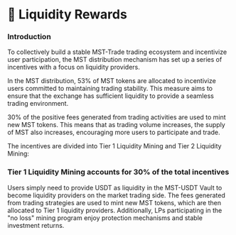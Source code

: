 # 🤑 Liquidity Rewards

### Introduction

To collectively build a stable MST-Trade trading ecosystem and incentivize user participation, the MST distribution mechanism has set up a series of incentives with a focus on liquidity providers.

In the MST distribution, 53% of MST tokens are allocated to incentivize users committed to maintaining trading stability. This measure aims to ensure that the exchange has sufficient liquidity to provide a seamless trading environment.

30% of the positive fees generated from trading activities are used to mint new MST tokens. This means that as trading volume increases, the supply of MST also increases, encouraging more users to participate and trade.

The incentives are divided into Tier 1 Liquidity Mining and Tier 2 Liquidity Mining:

### Tier 1 Liquidity Mining accounts for 30% of the total incentives

Users simply need to provide USDT as liquidity in the MST-USDT Vault to become liquidity providers on the market trading side. The fees generated from trading strategies are used to mint new MST tokens, which are then allocated to Tier 1 liquidity providers. Additionally, LPs participating in the "no loss" mining program enjoy protection mechanisms and stable investment returns.


